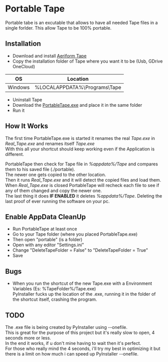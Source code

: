 # Portable Tape
Portable tabe is an excutable that allows to have all needed Tape files in a single forlder.
This allow Tape to be 100% portable.

## Installation
* Download and install [Aeriform Tape](https://www.aeriform.io/docs/tape)
* Copy the installation folder of Tape where you want it to be (Usb, GDrive OneCloud)

| OS | Location |
| ------ | ------ |
| Windows | %LOCALAPPDATA%\Programs\Tape |

* Uninstall Tape
* Download the [PortableTape.exe](https://github.com/Super99Master/Portable_Tape/raw/master/PortableTape.exe) and place it in the same folder
* Run it

## How It Works

The first time PortableTape.exe is started it renames the real *Tape.exe* in *Real_Tape.exe* and renames itself *Tape.exe*  
With this all your shortcut should keep working even if the Application is different.

PortableTape then check for Tape file in *%appdata%/Tape* and compares them to his saved file (./portable).  
The newer one gets copied to the other location.  
Then it runs *Real_Tape.exe* and it will detect the copied files and load them.  
When *Real_Tape.exe* is closed PortableTape will recheck each file to see if any of them changed and copy the newer one.  
The last thing it does **IF ENABLED** it deletes *%appdata%/Tape*. Deleting the last proof of ever running the software on your pc.  

## Enable AppData CleanUp
* Run PortableTape at least once
* Go to your Tape folder (where you placed PortableTape.exe)
* Then open "portable" (is a folder)
* Open with any editor "Settings.ini"
* Change "DeleteTapeFolder = False" to "DeleteTapeFolder = True"
* Save

## Bugs
* When you run the shortcut of the new Tape.exe with a Environment Variables (Es: %TapeFolder%/Tape.exe)  
PyInstaller fucks up the location of the .exe, running it in the folder of the shortcut itself, crashing the program. 

## TODO
The .exe file is being created by PyInstaller using --onefile.  
This is great for the purpose of this project but it's really slow to open, 4 seconds more or less.  
In the end it works, if u don't mine having to wait then it's perfect.  
For those who really mind the 4 seconds, i'll try my best in optimizing it but there is a limit on how much i can speed up PyInstaller --onefile.